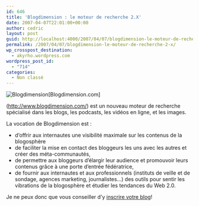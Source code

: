 ```yaml
---
id: 646
title: 'Blogdimension : le moteur de recherche 2.X'
date: 2007-04-07T22:01:00+00:00
author: cedric
layout: post
guid: http://localhost:4000/2007/04/07/blogdimension-le-moteur-de-recherche-2x.html
permalink: /2007/04/07/blogdimension-le-moteur-de-recherche-2-x/
wp_crosspost_destination:
  - akyrho.wordpress.com
wordpress_post_id:
  - "714"
categories:
  - Non classé
---
```

![Blogdimension](/images/images/blogdim_logo_260.gif)[Blogdimension.com]

(http://www.blogdimension.com/) est un nouveau moteur de recherche spécialisé dans les blogs, les podcasts, les vidéos en ligne, et les images.

La vocation de Blogdimension est :

  * d’offrir aux internautes une visibilité maximale sur les contenus de la blogosphère
  * de faciliter la mise en contact des bloggeurs les uns avec les autres et créer des méta-communautés,
  * de permettre aux bloggeurs d’élargir leur audience et promouvoir leurs contenus grâce à une porte d’entrée fédératrice,
  * de fournir aux internautes et aux professionnels (instituts de veille et de sondage, agences marketing, journalistes…) des outils pour sentir les vibrations de la blogosphère et étudier les tendances du Web 2.0.

Je ne peux donc que vous conseiller d’y [inscrire votre blog](http://www.blogdimension.com/submit)!